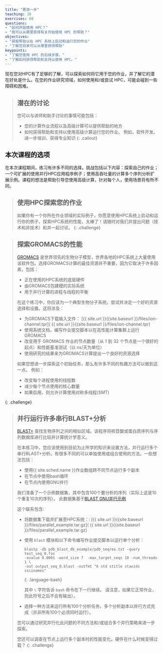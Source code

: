 ```yaml
---
title: "更进一步"
teaching: 10
exercises: 60
questions:
- "如何开始使用 HPC？"
- "我可以从哪里获得有关开始使用 HPC 的帮助？"
objectives:
- "获取帮助以在 HPC 系统上启动和运行您的作业"
- "了解您将来可以从哪里获得帮助"
keypoints:
- "了解您使用 HPC 的后续步骤。"
- "了解如何获得帮助和支持以使用 HPC。"
---
```


现在您对HPC有了足够的了解，可以探索如何将它用于您的作业，并了解它的潜在好处是什么。在您的作业研究领域，如何使用和/或尝试 HPC，可能会碰到一些障碍和困难。

> ## 潜在的讨论
>
> 您可以与讲师和助手讨论的事情可能包括：
>
> - 您的计算作业流程以及高级计算可以提供帮助的地方
> - 如何获得帮助和支持以使用高级计算运行您的作业。 例如，软件开发、进一步培训、获得专业知识
{: .callout}

## 本次课程的选项

在本次课程期间，练习有许多不同的选择。挑战包括以下内容：探索自己的作业；一个可扩展的使用并行HPC应用程序例子；使用高吞吐量的计算多个序列分析扩展示例。课程的想法是帮助引导您使用高级计算，针对每个人，使用场景将有所不同。

> ## 使用HPC探索您的作业
>
> 如果你有一个你所在作业领域的实际例子，你愿意使用HPC系统上启动和运行你的例子，探索HPC系统的性能，太棒了！请随时对我们并提出问题（技术和非技术）和并一起讨论。
{: .challenge}

> ## 探索GROMACS的性能
>
> [GROMACS](http://www.gromacs.org) 是世界领先的生物分子模型，世界各地的HPC系统上大量使用该软件包。选择GROMACS计算的最佳资源并不重要，因为它取决于许多因素，包括：
>
> - 正在使用的HPC系统的底层硬件
> - 由GROMACS包建模的实际系统
> - 用于并行计算的进程与线程的平衡
>
> 在这个练习中，你应该为一个典型生物分子系统，尝试并决定一个好的资源选择和设置。这将涉及：
>
> - 为GROMACS下载输入文件：
>   [{{ site.url }}{{site.baseurl }}/files/ion-channel.tpr](
>   {{ site.url }}{{site.baseurl }}/files/ion-channel.tpr)
> - 使用系统文档，编写作业提交脚本以在高性能计算集群上运行GROMACS
> - 改变用于 GROMACS 作业的节点数量（从 1 到 32 个节点是一个很好的起点）和性能基准测试（以 ns/天为单位）
> - 使用研究的结果来为GROMACS计算提出一个良好的资源选择
>
> 如果您想进一步探索这个初始任务，那么有许多不同的有趣方法可以做到这一点。 例如：
>
> - 改变每个进程使用的线程数
> - 减少每个节点使用的核心数量
> - 如果启用，则允许计算使用对称多线程(SMT)
>
{: .challenge}

> ## 并行运行许多串行BLAST+分析
>
> [BLAST+](https://blast.ncbi.nlm.nih.gov/Blast.cgi?CMD=Web&PAGE_TYPE=BlastDocs&DOC_TYPE=Download)
> 查找生物序列之间的相似区域。该程序将核苷酸或蛋白质序列与序列数据库进行比较并计算统计学意义。
>
> 在本练习中，您应该使用到目前为止所学的知识来设置方法，并行运行多个串行BLAST+分析。有很多不同的可以单独使用或组合使用的方法。一些想法包括：
>
> - 使用{{ site.sched.name }}作业数组跨不同节点运行多个副本
> - 在节点中使用bash循环
> - 在节点内使用GNU并行
>
> 我们准备了一个示例数据集，其中包含100个要分析的序列（实际上这是10个重复10次的序列）。 此数据集基于[BLAST GNU并行示例](https://github.com/LangilleLab/microbiome_helper/wiki/Quick-Introduction-to-GNU-Parallel)
>
> 这个联系包含:
>
> - 将数据集下载并扩展至HPC系统：:
>   [{{ site.url }}{{site.baseurl }}/files/parallel_example.tar.gz](
>   {{ site.url }}{{site.baseurl }}/files/parallel_example.tar.gz)
> - 使用 `blast` 模块和以下命令编写作业提交脚本以运行单个分析：
>
>   ```
>   blastp -db pdb_blast_db_example/pdb_seqres.txt -query test_seq_0.fas
>   -evalue 0.0001 -word_size 7  -max_target_seqs 10 -num_threads 1 \
>   -out output_seq_0.blast -outfmt "6 std stitle staxids sscinames"
>   ```
>   {: .language-bash}
>
>   其中 `\` 字符告诉 `bash` 命令在下一行继续。 请注意，如果它正常作业，则此符号之后不会有输出）。
> - 选择一种方法来运行所有100个分析任务，多个分析副本以并行方式完成（并非所有100个必须同时运行）。
>
> 您可以通过研究并行化此问题的不同方法和/或组合多个并行策略来进一步探索。
>
> 您还可以调查在节点上运行多个副本时的性能变化。硬件在什么时候变得过载？
{: .challenge}
